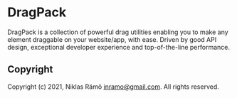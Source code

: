 # DragPack

DragPack is a collection of powerful drag utilities enabling you to make any element draggable on your website/app, with ease. Driven by good API design, exceptional developer experience and top-of-the-line performance.

## Copyright

Copyright (c) 2021, Niklas Rämö <inramo@gmail.com>. All rights reserved.

